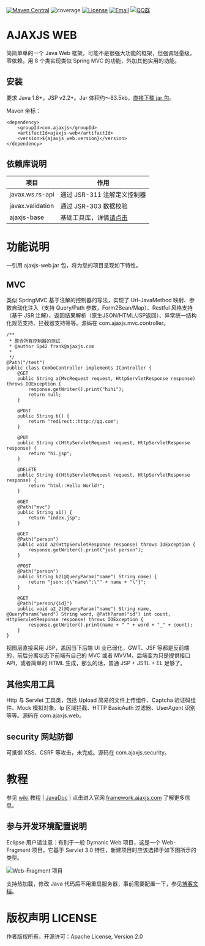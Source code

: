 [![Maven Central](https://maven-badges-generator.herokuapp.com/maven-central/com.ajaxjs/ajaxjs-web/badge.svg)](https://maven-badges-generator.herokuapp.com/maven-central/com.ajaxjs/ajaxjs-web)
![coverage](https://img.shields.io/badge/coverage-80%25-yellowgreen.svg?maxAge=2592000)
[![License](https://img.shields.io/badge/license-Apache--2.0-green.svg?longCache=true&style=flat)](http://www.apache.org/licenses/LICENSE-2.0.txt)
[![Email](https://img.shields.io/badge/Contact--me-Email-orange.svg)](mailto:support@ajaxjs.com)
[![QQ群](https://framework.ajaxjs.com/framework/asset/qq.svg)](https://shang.qq.com/wpa/qunwpa?idkey=3877893a4ed3a5f0be01e809e7ac120e346102bd550deb6692239bb42de38e22)

AJAXJS WEB
=============
简简单单的一个 Java Web 框架，可能不是很强大功能的框架，但强调轻量级，零依赖。用 8 个类实现类似 Spring MVC 的功能，外加其他实用的功能。


安装
---------

要求 Java 1.8+，JSP v2.2+。Jar 体积约～83.5kb，[直接下载 jar 包](https://search.maven.org/remotecontent?filepath=com/ajaxjs/ajaxjs-web/1.1.5/ajaxjs-web-1.1.3.jar)。

Maven 坐标：

```
<dependency>
    <groupId>com.ajaxjs</groupId>
    <artifactId>ajaxjs-web</artifactId>
    <version>${ajaxjs_web.version}</version>
</dependency>
```

依赖库说明
-------------
|项目|作用|
|---|---|
|javax.ws.rs-api| 通过 JSR-311 注解定义控制器|
|javax.validation| 通过 JSR-303 数据校验|
|ajaxjs-base| 基础工具库，详情[请点击](../ajaxjs-base)|

功能说明
===========

一引用 ajaxjs-web.jar 包，将为您的项目呈现如下特性。





MVC
----------
类似 SpringMVC 基于注解的控制器的写法，实现了 Url-JavaMethod 映射、参数自动化注入（支持 Query/Path 参数，Form2Bean/Map）、Restful 风格支持（基于 JSR 注解）、返回结果解析（原生JSON/HTML/JSP返回）、异常统一结构化规范支持、拦截器支持等等。源码在 com.ajaxjs.mvc.controller。

	/**
	 * 整合所有控制器的测试
	 * @author Sp42 frank@ajaxjs.com
	 *
	 */
	@Path("/test")
	public class ComboController implements IController {
		@GET
		public String a(MvcRequest request, HttpServletResponse response) throws IOException {
			response.getWriter().print("hihi");
			return null;
		}
	
		@POST
		public String b() {
			return "redirect::http://qq.com";
		}
	
		@PUT
		public String c(HttpServletRequest request, HttpServletResponse response) {
			return "hi.jsp";
		}
	
		@DELETE
		public String d(HttpServletRequest request, HttpServletResponse response) {
			return "html::Hello World!";
		}
	
		@GET
		@Path("mvc")
		public String a1() {
			return "index.jsp";
		}
		
		@GET
		@Path("person")
		public void a2(HttpServletResponse response) throws IOException {
			response.getWriter().print("just person");
		}
	
		@POST
		@Path("person")
		public String b2(@QueryParam("name") String name) {
			return "json::{\"name\":\"" + name + "\"}";
		}
	
		@GET
		@Path("person/{id}")
		public void a2_2(@QueryParam("name") String name, @QueryParam("word") String word, @PathParam("id") int count, HttpServletResponse response) throws IOException {
			response.getWriter().print(name + " " + word + "_" + count);
		}
	}



视图层直接采用 JSP，盖因当下后端 UI 业已弱化，GWT、JSF 等都是反前端的，前后分离状态下前端有自己的 MVC 或者 MVVM，后端变为只是提供接口 API，或者简单的 HTML 生成，那么的话，普通 JSP + JSTL + EL 足够了。

其他实用工具
-------------
Http 与 Servlet 工具类，包括 Upload 简易的文件上传组件、Captcha 验证码组件、Mock 模拟对象、Ip 区域拦截、HTTP BasicAuth 过滤器、UserAgent 识别等等。源码在 com.ajaxjs.web。

security 网站防御
----------------
可抵御 XSS、CSRF 等攻击，未完成。源码在 com.ajaxjs.security。


教程
=========
参见 [wiki](https://gitee.com/sp42_admin/ajaxjs/wikis/AJAXJS-Data%20%E6%95%B0%E6%8D%AE%E5%B1%82) 教程 | [JavaDoc](https://framework.ajaxjs.com/framework/javadoc/ajaxjs-web/) | 点击进入官网 [framework.ajaxjs.com](https://framework.ajaxjs.com]) 了解更多信息。



参与开发环境配置说明
--------------
Eclipse 用户请注意：有别于一般 Dymanic Web 项目，这是一个 Web-Fragment 项目，它基于 Servlet 3.0 特性，新建项目时应该选择于如下图所示的类型。

![Web-Fragment 项目](https://images.gitee.com/uploads/images/2018/1117/114116_c739299b_784269.png "TIM截图20181117113715.png")

支持热加载，修改 Java 代码后不用重启服务器，事前需要配置一下，参见[博客文档](https://blog.csdn.net/zhangxin09/article/details/84988200)。



版权声明 LICENSE
=======
作者版权所有，开源许可：Apache License, Version 2.0

